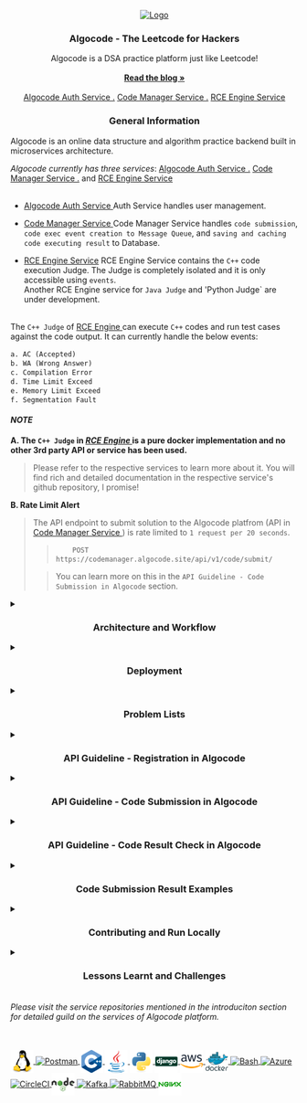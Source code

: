                          
<br/>
<div align="center">
<a href="https://github.com/Mahboob-A/algocode">
<img src="https://github.com/Mahboob-A/algocode/assets/109282492/cd5d981f-1928-49a1-a4d8-0a5b21b92171" alt="Logo" width="700" height="400">
</a>
<h3 align="center">Algocode - The Leetcode for Hackers</h3>
<p align="center">
Algocode is a DSA practice platform just like Leetcode!
<br/>
<br/>
<a href="https://github.com/Mahboob-A/algocode-auth"><strong>Read the blog »</strong></a>
<br/>
<br/>
<a href="https://github.com/Mahboob-A/algocode-auth">Algocode Auth Service .</a>  
<a href="https://github.com/Mahboob-A/code-manager">Code Manager Service .</a>
<a href="https://github.com/Mahboob-A/rcee/">RCE Engine Service</a>
</p>
</div>

<h3 align="center">General Information</h3>

Algocode is an online data structure and algorithm practice backend built in microservices architecture. 


*Algocode currently has three services*: <a href="https://github.com/Mahboob-A/algocode-auth">Algocode Auth Service .</a> <a href="https://github.com/Mahboob-A/code-manager">Code Manager Service .</a> and <a href="https://github.com/Mahboob-A/rcee/">RCE Engine Service</a>
<br/> <br/>

* <a href="https://github.com/Mahboob-A/algocode-auth">Algocode Auth Service </a> Auth Service handles user management.

* <a href="https://github.com/Mahboob-A/code-manager">Code Manager Service </a> Code Manager Service handles `code submission`, 
`code exec event creation to Message Queue`, and `saving and caching code executing result` to Database.

* <a href="https://github.com/Mahboob-A/rcee/">RCE Engine Service</a> RCE Engine Service contains the `C++` code execution Judge. 
The Judge is completely isolated and it is only accessible using `events`.  <br/>
Another RCE Engine service for `Java Judge`  and 'Python Judge` are under development. 
<br/> <br/>

The `C++ Judge` of <a href="https://github.com/Mahboob-A/rcee/">RCE Engine </a> can execute `C++`  codes and run test cases against the code output. It can currently  handle the below events: 

    a. AC (Accepted) 
    b. WA (Wrong Answer)
    c. Compilation Error 
    d. Time Limit Exceed 
    e. Memory Limit Exceed 
    f. Segmentation Fault

#### *NOTE* 

**A. The `C++ Judge` in *<a href="https://github.com/Mahboob-A/rcee/">RCE Engine </a>* is a pure docker implementation and no other 3rd party API or service has been used.**

> Please refer to the respective services to learn more about it. You will find rich and detailed documentation in the respective service's github repository, I promise!  

**B. Rate Limit Alert**

> The API endpoint to submit solution to the Algocode platfrom (API in <a href="https://github.com/Mahboob-A/code-manager">Code Manager Service </a>) is rate limited to `1 request per 20 seconds`. 
>> ```http 
>>     POST https://codemanager.algocode.site/api/v1/code/submit/
>> ``` 
> 
>> You can learn more on this in the `API Guideline - Code Submission in Algocode` section.
<details>
<summary><h3 align="center">Architecture and Workflow</h3></summary>

#### Architecture of Algocode 

![image](https://github.com/Mahboob-A/algocode/assets/109282492/72ad2d8a-f664-450e-9b0a-8fd5d25d4c9c)

##### Algocode Services 

The Algocode platform is comprised of 3 services. 
<br/>
<a href="https://github.com/Mahboob-A/algocode-auth">Algocode Auth Service</a> For user management.   
<a href="https://github.com/Mahboob-A/code-manager">Code Manager Service</a> For interacting with client, data processing and event creation for RCE Engine.  
<a href="https://github.com/Mahboob-A/rcee/">RCE Engine Service</a> For executing the code submitted by the user and produce result for Code Manager Service to consume. 
<br/>

> The mentioned RCE Engine is responsible to execute `C++` code. The RCE Engine for `Java` and `Python` is under development. 

<br/>
<br/>

##### Workflow of Algocode - The Workflow below is Sequential How Algocode Works (See the Diagram)

**A. <a href="https://github.com/Mahboob-A/algocode-auth">Algocode Auth Service</a>** 

- The access to the Algocode begins from the Auth Service. 

- Algocode Auth Service is responsible for user management. 

- The user creates an account or logs in into the Algocode platform to complete the authentication/authorization process. 

- `PostgreSQL` database is used for user management. The database is `self-hosted` and capable of `backup` and `restore` data periodically. 

<br/>

**B. <a href="https://github.com/Mahboob-A/code-manager">Code Manager Service</a>**

- The Code Manager service is the true manager which is responsible to interact with users to submit the code submission request and return them the answer of their solution. 

- The user sends a `POST` request to the 

``` http
    POST https://codemanager.algocode.site/api/v1/code/submit/
``` 
API to submit their code solution. 

- Code Manager verifies the `authenticity of the user`, `processes the submitted data`, `publishes the data in a RabbbitMQ instance` and the `queue` is based on the `programming language` the solution is written, and returns a `submission_id` to the client. 
 
- Code Manager also listens to event produced by RCE Engine. The `RCE Engine executes the solution and publishes the result to an unified result queue`. 

- Once message is consumed by Code Manager from `result queue`, Code Manager `caches the result in Redis` and stores the result in `MongoDB database.`

- The client can send a `GET` request to the  `result check` 

```http
    GET  https://codemanager.algocode.site/api/v1/result/check/<submission_id>/
```

API to get the code execution result. The API is a `short polling request for 5 seconds`. 

- The `GET` request checks the `cache` first for the result, then `checks in database` and if the result is still not found, then the API process waits for `5 seconds` for availability of the data.

- If the data is available within the`5 seconds` wait time, it returns the result, otherwise, the below response will be returned. 

> | Response Key | Type     | Value/Description          |
> | :-------- | :------- | :------------------------- |
> | `status`    | `string` | `pending`  |
> | `data`    | `string` |  `null`    |

<br/>

**C. <a href="https://github.com/Mahboob-A/rcee/">RCE Engine Service</a>**

- The RCE Engine comprises either `C++ Judge`, or `Java Judge`, or `Python Judge`. 

- The RCE Engine consumes messages from respective `queue`. Each RCE Engine consumes `data` based on the `programming language` queue type i.e. RCE Engine for `C++ Judge` consumes data from `C++  queue`. 

- The RCE Engine `processes the consumed data`, `prepares the data for execution` and passes the data to the `Judge`. 

- The `Judge` creates a `secure` and `unprivileged` docker container to run the user submitted code. 

- The `Judge` stores the output of the code in a file after the `code execution` is completed.

- Once the `code execution` by the `Judge` is completed, the RCE Engine `compares the output with testcases`. 

- After the `output comparison with testcases`, the RCE Engine formats the `result data` and `publish the result data` to an unified `result queue` in a `RabbitMQ` instance which is consumed by `Code Manager Service`. 

- In case, you want to learn more about the `Judge Engine`, please check <a href="https://github.com/Mahboob-A/online-judge/">Online Judge</a> - a light-weight solution to test the Judge locally.


<br/>
<br/>  

</details>
<details>
<summary><h3 align="center">Deployment</h3></summary>

#### Deployment Information 

<a href="https://github.com/Mahboob-A/code-manager">Code Manager Service </a> is deployed on `AWS EC2` in Ubuntu 22.04 server.  <br/>

<a href="https://github.com/Mahboob-A/algocode-auth">Algocode Auth Service </a> and <a href="https://github.com/Mahboob-A/rcee/">RCE Engine Service</a> are deployed on `Azure VM` in Ubuntu 22.04 server.  
<br/>
The DNS for the platform `www.algocode.site` is hosted on `Cloudflare`.   

</details>

<details>
<summary><h3 align="center">Problem Lists</h3></summary> 

#### Small Note

> As of today I have built the backend in microservices, there's no frontend for the project. I am fully focusing on the advanced backend engineering, hence, if you want to contribute or want to build a frontend for the project, please do not hesitate to email me here: 
> [![Email Me](https://img.shields.io/badge/mahboob-black?style=flat&logo=gmail)](mailto:connect.mahboobalam@gmail.com?subject=Hello)
<br/>


#### Problem Lists in Algocode 

I have prepared a Notion Page for all the problems currently available in the Algocode project. Please visit this link <a href="https://github.com/Mahboob-A/rcee/">Update Me with a notion page link</a> to get the information. <br/> <br/> 
You will need to visit this page in order to submit your solution. Just read the problem statements, understand the problem, and copy the `problem id`. That's all you need to submit a solution! <br/><br/>
 Please read `API Guideline - Registration in Algocode` for account details  and 
`API Guideline - Code Submission in Algocode` for detailed guide on how to submit a solution in the *Algocode* platform. 

</details>

<details>
  <summary><h3 align="center">API Guideline - Registration in Algocode</h3></summary>

####  Prerequisites 

You will need `postman` or `insomnia` to submit a solution to the project. I know you do have postman or insomnia! 

Please open postman or insomnia, and continue reading ...  

<br/>

###  Registration in the Algocode Platform

> The <a href="https://github.com/Mahboob-A/algocode-auth">Algocode Auth Service </a> is handling the user management. 
> 
> To Know more about the `Algocode Auth Service` please visit the repository. 

You have two ways to submit a solution to the `Algocode` platform. You can create your own account, or you can use the `already available verified  account`.  

<br/>

#### A. By Using Ready to Use Account Details 

Please copy the account details and the login endpoint. 

```http
  POST https://auth.algocode.site/api/v1/auth/login/
```

| Parameter | Type     | Value                |
| :-------- | :------- | :------------------------- |
| `email`    | `string` |  `connect.mahboobalam@gmail.com`  |
| `password` | `string` | `12345678@1`|


Send a `POST` request to the endpoint, and you'll receive `access token` and `refresh token`. 

Copy the `access token` and head on to the `API Guideline - Code Submission in Algocode` section below.

<br/>
 
#### B. By Registering in the Algocode Platform

If you want to use your own account to submit solutions, please create an account. 

Creating account involves two steps: 

- submit the from 

- verify your email address 

<br/>

###### a. Submit The Form 

Copy the below submit endpoint along with the `JSON` data format, and send a `POST` request. 

> Please provide your **authentic email address** as you'll receive `a token` in your email from the Algocode Auth domain `auth.algocode.site`. 

<br/>

```http
    POST https://auth.algocode.site/api/v1/auth/registration/
```


| Parameter | Type     |        Description                |
| :-------- | :------- | :------------------------- |
| `username`    | `string` | **Required** Your username for the account.  |
| `email`    | `string` | **Required** Your valid email address.|
| `password1`   | `string` | **Required** Your password. | 
| `password2` | `string` |  **Required** Confirm your password. | 
| `first_name` | `string` | **Required**  Your first name. | 
| `last_name` | `string` | **Required** Your last name. | 


<br/>

###### b. Check Email for Token 

At this time please check your email, you will have received an email from `auth.algocode.site` domain. 

The email will have  an email validation URL to validate your account activation. *Do not click the URL*

As Algocode does not have any frontend, you need to verify the account manually. 

`Example Token URL`: 

```
To confirm this is correct, go to https://auth.algocode.site/api/v1/auth/registration/account-confirm-email/Mw:1sFEOr:xsqvnifUV5ppDFqbQBrmp2sIXGoRY63BmnFddsYTau4/
```

Copy everything after the account validation URL endpoint i.e. `https://auth.algocode.site/api/v1/auth/registration/account-confirm-email/` 

For the above example, copy `Mw:1sFEOr:xsqvnifUV5ppDFqbQBrmp2sIXGoRY63BmnFddsYTau4`. 

<br/>

Send a `POST` request to the below endpoint to validate your account creation. 

```http
    POST  https://auth.algocode.site/api/v1/auth/registration/verify-email/

```

| Parameter | Type     |  Value                |
| :-------- | :------- | :------------------------- |
| `key`    | `string` | **Required**. Your copied token from your email  |

***Response***

| Response Key | Type     |        Value            |        Description        | 
| :-------- | :------- | :------------------------- |:------------------------- | 
| `detail`    | `string` |  `OK`                     | Registration is successful!|
| `detail`    | `string` |   Any value other than `OK` | Registration is unsuccessful. Check the token again.|

<br/>

If you have received the response as `ok`, congratulation on creating your account on Algocode! 

You can now login to your account with the `login endpoint` mentioned above to get `access token` and 

head on to the `API Guideline - Code Submission in Algocode` section below.

<br/>

> But in case you were not able to create account, please `raise an issue` and use the `ready to use account` instead. 

</details>

<details>
  <summary><h3 align="center">API Guideline - Code Submission in Algocode</h3></summary>

> #### Prerequisites 
>
> - I hope you have noted the readily available user account or you have created an account in Algocode. 
> 
>> If you have not done this, please check `API Guideline - Registration in Algocode` section for guideline. 
> 
> - Get the `acces token` using the `user credentials` as per  `API Guideline - Registration in Algocode` section. 
>
> - To submit a solution, you should visit the `notion page` <a href="https://github.com/Mahboob-A/rcee/">Update Me with a notion page link</a> for the available problems in the Algocode. 
> 
>> Go through the problems, and copy the `problem_id` of the problem you want to submit a solution. 
> 
>> Why notion? Did you ask? 
> 
>>> Please check the `Problem Lists` section for information. 

<br/>

### Code Submission in Algocode 

<br/>

> The <a href="https://github.com/Mahboob-A/code-manager">Code Manager Service </a> is handling all the activities mentioned in this section. 
> 
>> To Know more about the `Algocode Code Manager Service` please visit the repository. 

<br/>
<br/>

Please follow the below steps to submit a solution in Algocode. 

> ##### Please Note - Rate Limit Alert    
> 
> -  **The `/api/v1/code/submit/` API endpoint to submit code solutions is `Rate Limited`.**
> 
>> The API endpoint is rate limited with `one request per 20 seconds` i.e. `3 requests per minute`. 
> 
> -  Did you ask why?
> 
>> Well, I am using the free `AWS` and `Azure` servers with only `1GB` of RAM! Hence I have no choice but to `Rate Limit` the API. 
> 
> -  I have implemented the `Rate Limit` using `Token Bucket Algorithm` and I have applied the Rate Limiter class *Project Wide for the quoted API* using `Middleware in Django`. 
> 
> - <a href="https://github.com/Mahboob-A/code-manager/blob/main/src/core_apps/code_submit/RateLimitMiddleware.py">Click Here</a> to see the implementation of the `Rate Limiter Class`. 

<br/>

##### Step 01

Write your solution for the problem you have chosen in `C++`, as currently `C++` is supported. Now, you have to convert it into `JSON` format. As the Algocode does not have client till now, to share data to the backend services, you need to convert it into `JSON`. 
You can simply make use of `ChatGPT` or `Gemini` for this task. You can share the code to `ChatGPT` or `Gemini` and ask it to convert it into `JSON`. That's it! 

##### Step 02 

As you have copied the `access token` as per the `API Guideline - Registration in Algocode` section, please paste the `access token` in `Bearer Token` option in `Auth` section in Postman or Insomnia. 

<br/>

Now, you are ready to submit the solution to the Algocode platform. Please send a `POST` request to the below API following the API reference.

<br/> 

```http
    POST https://codemanager.algocode.site/api/v1/code/submit/
```

| Parameter | Type     | Value/Description                |
| :-------- | :------- | :------------------------- |
| `problem_id`    | `string` | **Required**. The `problem_id` of the problem you are submitting the solution. |
| `lang` | `string` | **Required**. `cpp`. Currently `cpp` is supported. `java` RCE Engine is under development. |
| `code`    | `string` | **Required**. Your solution for the problem in `JSON` format.|

<br/> 

##### Example Payload 

Here's an example payload for one of a problem in Algocode `Sqrt(X)`. The problem is same as this <a href="https://leetcode.com/problems/sqrtx/">Leetcode Problem.</a>

<br/> 

`Example Payload`

```
{
    "problem_id": "f17f511a-8c53-41d3-b750-7673d25835af", 
    "lang": "cpp", 
    "code": "#include <iostream>\n\nint mySqrt(int x) {\n    if (x == 0) return 0;\n    int left = 1, right = x, result = 0;\n    while (left <= right) {\n        
     int mid = left + (right - left) / 2;\n        if (mid <= x / mid) {\n            result = mid;\n            left = mid + 1;\n        } else {\n            right = mid - 1;\n        }\n    
    }\n    return result;\n}\n\nint main() {\n    int t;\n    std::cin >> t;\n    while (t--) {\n        int x;\n        std::cin >> x;\n        std::cout << mySqrt(x) << 
    std::endl;\n    }\n    return 0;\n}\n"
}
``` 
<br/>

##### Response 

Once you have submitted your solution to the Algocode `Code Manager Service`, you will receive a response with a `submission_id`. 
You would be able to see the result of your solution using the `submission_id`.  

<br/>

| Response Key | Type     | Value/Description       |  
| :-------- | :------- | :------------------------- |
| `result`    | `dict[dict]]` | A dictionary containing the request's response.|
| `detail`    | `string` | `Your response has been submitted`|
| `submission_id` | `string` | The `submission_id` for your solution submission. |


<br/>

##### Example Response 

```
{
    "result": {
        "detail": "Your response has been submitted.",
        "submission_id": "5993d00f-62fa-437c-8724-ee588265175b"
    }
}
```
<br/>

Please check the `API Guideline - Result Check in Algocode` section to learn how to check the `code submission result.` 
</details>


<details>
  <summary><h3 align="center">API Guideline - Code Result Check in Algocode</h3></summary>

<br/>

####  Code Submission  Result Check in Algocode 

Please make a `GET` request to the below API to get the result of your solution. 

```http
    GET  https://codemanager.algocode.site/api/v1/result/check/<submission_id>/
```

| Parameter | Type     | Description                |
| :-------- | :------- | :------------------------- |
| `submission_id`    | `string` | **Required**. The `submission_id` of your solution as per the `API Guideline - Code Submission in Algocode` section.|

You would see the result of your solution. 

</details>
<details>
  <summary><h3 align="center">Code Submission Result Examples</h3></summary>

<br/>

#### Some Code Submission Result Snapshots

<br/> 

##### A. AC Solution 

 ![dd8dbfe4-621b-49f1-b3a6-7ab2a892db87](https://github.com/Mahboob-A/algocode/assets/109282492/378d23ae-e059-47eb-866d-7c73d329b430) 
<br/>
<br/>

##### B. WA Solution 

  ![bedb4255-86c9-4417-b920-5976e6129cbb](https://github.com/Mahboob-A/algocode/assets/109282492/69bce2c1-5e16-4685-9069-23492068b55e)
<br/>
<br/>

##### C. Compilation Error

![1c5edd39-8ccd-4e23-a61d-66ae9564ca85](https://github.com/Mahboob-A/algocode/assets/109282492/9df40b17-b3f9-48d4-9662-3acdc1f594b8) 
<br/>
<br/>


##### D. Segmentation Fault 

![WhatsApp Image 2024-06-05 at 11 42 42 PM (1)](https://github.com/Mahboob-A/algocode/assets/109282492/0a3e1d3f-bafb-41a4-8f30-29eb5a9133e5)
<br/>
<br/>


##### E. Memory Limit Exceed

![WhatsApp Image 2024-06-05 at 11 42 03 PM (1)](https://github.com/Mahboob-A/algocode/assets/109282492/766f01f7-e97a-4aa7-858a-d7dddbf89b7d)
<br/>
<br/>


##### F. Time Limit Exceed 

![WhatsApp Image 2024-06-05 at 11 42 03 PM (1)](https://github.com/Mahboob-A/algocode/assets/109282492/766f01f7-e97a-4aa7-858a-d7dddbf89b7d)
<br/>
<br/>

<br/>

</details><details>
  <summary><h3 align="center">Contributing and Run Locally </h3></summary>

#### Contribution and Development

If you want to contribute or you want to run locally, then you can `fork` the `development` branch on each service mentioned in the Algocode Platform. 

Please follow the `.envs-examples` to know the `env-variables` you would need to run the project locally. 

All the services are `dockerized project`. You just need to `cd src`, create  `virtual environment`, activate it, and 
run `make docker-up` and That's it!

This will run the project for you. 

Please follow the service that you want to contribute or run locally to get detailed guideline on local development. 

</details>
<details>
  <summary><h3 align="center">Lessons Learnt and Challenges</h3></summary>


#### The Backstage  

The project itself was a challenge for me! 

Once one of my mentors told me 

> Do the hard things while you are learning, so that the implementation becomes easier for you. 

I completely agree with this statement. I enjoy dealing with complex stuff, and `bugs` give me the `kick` I enjoy! 

Well, enough praise of myself. 

But I was not lying. When I thought to build the project 2 months ago (it took 1.5 months to wrap up the project, two weeks was idle). 
I had  zero knowledge whether I would be able to do it, but I had confidence that `somehow` I would do it. 
My thought process was simple -  "I do  not know `exactly how`, but I would do it `somehow` for sure!" 

And I am writing this `Readme` today  that I have completed the project, and `somehow` I have made it! That's my motivation. 

I know something is not simple as it sounds, but I know, `somehow I would manage it!` 

#### Challenges 

* The initial challenge was the design. Designing a  complex project like `Online Judge` in `microservices` to build from `scratch` was not easy as it sounds. 

 * The communication between microservices were fun discovery. I was searching for optimal solution and I learnt `RabbitMQ` for this cause, and I ended up writing a nice blog on `RabbitMQ 101`. 

Read <a href="https://imehboob.medium.com/message-queue-101-your-ultimate-guide-to-understand-message-queue-b2256961ab01">RabbitMQ 101 post here.</a> 

The Algocode platform is using an RabbitMQ instance from CloudAMQP platform. 

* Building a Online Judge from scratch was the hardest part to accomplish. At times, I though to abandon the idea of building the online Judge from scratch and use 3rd party APIs, but my instinct did not allow it! 

* However, after countless hours of debugging and reading internals of `docker networking`, `docker volume`, `docker containers`, `docker pyhton sdk`, `docker in docker` and `sibling docker`, `security in docker`, `linux internals` - I have explored countless number of internals and fixed hundred of bugs that taught me a lot. This resulted an Online Judge built from scratch using `docker`.  I have learnt so many new concepts while building the project `just proper by googling!`.  

* The next struggle was the `production build` for the project. I had to shift from `development` build to `production build` and eventually to deploy the project in `AWS` and `Azure` servers. 

* AWS closed my two new account to deploy the project, but after countless of emailing the `aws support`, they activated my account and finally I could deploy my project. 

* To wrap up, the entire project was a challenge for me: `The  design stage to research stage`, `to development stage to production stage to deployment stage` - I had to repeat all these steps with all the 3 (currently) services behind the Algocode platform. 


#### Learnings

* I have gained practical experience with `RabbitMQ` building this project. 

* I have gained deep knowledge on `docker`, `docker volumes`, `docker networking`, `Lunux internals` and many more.

* As the project is heavily dealing with files, I have gained valuable experience with `file handling` with `python`. 

* As I have built the project from `research`, `design`, `dev`, `production` to `deployment`, I have gained invaluable knowledge on design, development, production and deploy the project in `cloud services` like `AWS` or `Azure`. 

* As the project is in `microservises architecture`, I have gained practical knowledge on `communication`, `networking`,  between all other services; experience with cloud providers such a `AWS`, `Azure`  and onverall `dev to production` of a `SDLC`. 

</details>


###### Please visit the service repositories mentioned in the introduciton section for detailed guild on the services of Algocode platform.

<br/>

<a href="https://www.linux.org/" target="blank">
<img align="center" src="https://raw.githubusercontent.com/devicons/devicon/master/icons/linux/linux-original.svg" alt="Linux" height="40" width="40" />
</a>
<a href="https://postman.com" target="blank">
<img align="center" src="https://www.vectorlogo.zone/logos/getpostman/getpostman-icon.svg" alt="Postman" height="40" width="40" />
</a>
<a href="https://www.w3schools.com/cpp/" target="blank">
<img align="center" src="https://raw.githubusercontent.com/devicons/devicon/master/icons/cplusplus/cplusplus-original.svg" alt="C++" height="40" width="40" />
</a>
<a href="https://www.java.com" target="blank">
<img align="center" src="https://raw.githubusercontent.com/devicons/devicon/master/icons/java/java-original.svg" alt="Java" height="40" width="40" />
</a>
<a href="https://www.python.org" target="blank">
<img align="center" src="https://raw.githubusercontent.com/devicons/devicon/master/icons/python/python-original.svg" alt="Python" height="40" width="40" />
</a>
<a href="https://www.djangoproject.com/" target="blank">
<img align="center" src="https://raw.githubusercontent.com/devicons/devicon/master/icons/django/django-original.svg" alt="Django" height="40" width="40" />
</a>
<a href="https://aws.amazon.com" target="blank">
<img align="center" src="https://raw.githubusercontent.com/devicons/devicon/master/icons/amazonwebservices/amazonwebservices-original-wordmark.svg" alt="AWS" height="40" width="40" />
</a>
<a href="https://www.docker.com/" target="blank">
<img align="center" src="https://raw.githubusercontent.com/devicons/devicon/master/icons/docker/docker-original-wordmark.svg" alt="Docker" height="40" width="40" />
</a>
<a href="https://www.gnu.org/software/bash/" target="blank">
<img align="center" src="https://www.vectorlogo.zone/logos/gnu_bash/gnu_bash-icon.svg" alt="Bash" height="40" width="40" />
</a>
<a href="https://azure.microsoft.com/en-in/" target="blank">
<img align="center" src="https://www.vectorlogo.zone/logos/microsoft_azure/microsoft_azure-icon.svg" alt="Azure" height="40" width="40" />
</a>
<a href="https://circleci.com" target="blank">
<img align="center" src="https://www.vectorlogo.zone/logos/circleci/circleci-icon.svg" alt="CircleCI" height="40" width="40" />
</a>
<a href="https://nodejs.org" target="blank">
<img align="center" src="https://raw.githubusercontent.com/devicons/devicon/master/icons/nodejs/nodejs-original-wordmark.svg" alt="Node.js" height="40" width="40" />
</a>
<a href="https://kafka.apache.org/" target="blank">
<img align="center" src="https://www.vectorlogo.zone/logos/apache_kafka/apache_kafka-icon.svg" alt="Kafka" height="40" width="40" />
</a>
<a href="https://www.rabbitmq.com" target="blank">
<img align="center" src="https://www.vectorlogo.zone/logos/rabbitmq/rabbitmq-icon.svg" alt="RabbitMQ" height="40" width="40" />
</a>
<a href="https://www.nginx.com" target="blank">
<img align="center" src="https://raw.githubusercontent.com/devicons/devicon/master/icons/nginx/nginx-original.svg" alt="Nginx" height="40" width="40" />
</a>
